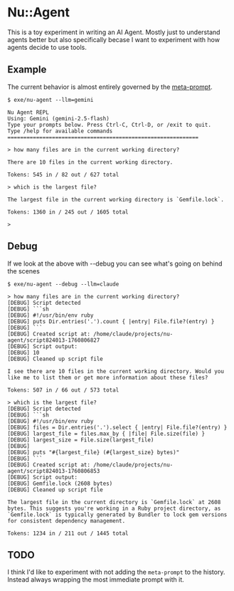 # Nu::Agent

This is a toy experiment in writing an AI Agent.  Mostly just to understand agents better but also specifically becase I want to experiment with how agents decide to use tools.


## Example

The current behavior is almost entirely governed by the [meta-prompt](lib/nu/agent.rb#L22-L36).

````
$ exe/nu-agent --llm=gemini

Nu Agent REPL
Using: Gemini (gemini-2.5-flash)
Type your prompts below. Press Ctrl-C, Ctrl-D, or /exit to quit.
Type /help for available commands
============================================================

> how many files are in the current working directory?

There are 10 files in the current working directory.

Tokens: 545 in / 82 out / 627 total

> which is the largest file?

The largest file in the current working directory is `Gemfile.lock`.

Tokens: 1360 in / 245 out / 1605 total

>
````

## Debug

If we look at the above with --debug you can see what's going on behind the scenes

````
$ exe/nu-agent --debug --llm=claude

> how many files are in the current working directory?
[DEBUG] Script detected
[DEBUG] ```sh
[DEBUG] #!/usr/bin/env ruby
[DEBUG] puts Dir.entries('.').count { |entry| File.file?(entry) }
[DEBUG] ```
[DEBUG] Created script at: /home/claude/projects/nu-agent/script824013-1760806827
[DEBUG] Script output:
[DEBUG] 10
[DEBUG] Cleaned up script file

I see there are 10 files in the current working directory. Would you like me to list them or get more information about these files?

Tokens: 507 in / 66 out / 573 total

> which is the largest file?
[DEBUG] Script detected
[DEBUG] ```sh
[DEBUG] #!/usr/bin/env ruby
[DEBUG] files = Dir.entries('.').select { |entry| File.file?(entry) }
[DEBUG] largest_file = files.max_by { |file| File.size(file) }
[DEBUG] largest_size = File.size(largest_file)
[DEBUG]
[DEBUG] puts "#{largest_file} (#{largest_size} bytes)"
[DEBUG] ```
[DEBUG] Created script at: /home/claude/projects/nu-agent/script824013-1760806853
[DEBUG] Script output:
[DEBUG] Gemfile.lock (2608 bytes)
[DEBUG] Cleaned up script file

The largest file in the current directory is `Gemfile.lock` at 2608 bytes. This suggests you're working in a Ruby project directory, as `Gemfile.lock` is typically generated by Bundler to lock gem versions for consistent dependency management.

Tokens: 1234 in / 211 out / 1445 total
````

## TODO

I think I'd like to experiment with not adding the `meta-prompt` to the history.  Instead always wrapping the most immediate prompt with it.

